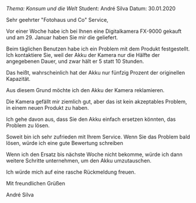*Thema: Konsum und die Welt*
Student: André Silva
Datum: 30.01.2020

Sehr geehrter "Fotohaus und Co" Service,

Vor einer Woche habe ich bei Ihnen eine Digitalkamera FX-9000 gekauft und am 29. Januar haben Sie mir die geliefert. 

Beim täglichen Benutzen habe ich ein Problem mit dem Produkt festgestellt.
Ich kontaktiere Sie, weil der Akku der Kamera nur die Hälfte der angegebenen Dauer, und zwar hält er 5 statt 10 Stunden.

Das heißt, wahrscheinlich hat der Akku nur fünfzig Prozent der originellen Kapazität.

Aus diesem Grund möchte ich den Akku der Kamera reklamieren.

Die Kamera gefällt mir ziemlich gut, aber das ist kein akzeptables Problem, in einem neuen Produkt zu haben.

Ich gehe davon aus, dass Sie den Akku einfach ersetzen könnten, das Problem zu lösen.

Soweit bin ich sehr zufrieden mit Ihrem Service. Wenn Sie das Problem bald lösen, würde ich eine gute Bewertung schreiben

Wenn ich den Ersatz bis nächste Woche nicht bekomme, würde ich dann weitere Schritte unternehmen, um den Akku umzutauschen.

Ich würde mich auf eine rasche Rückmeldung freuen.

Mit freundlichen Grüßen

André Silva
